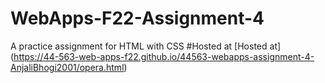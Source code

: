 # WebApps-F22-Assignment-4
A practice assignment for HTML with CSS
#Hosted at
[Hosted at] (https://44-563-web-apps-f22.github.io/44563-webapps-assignment-4-AnjaliBhogi2001/opera.html)
